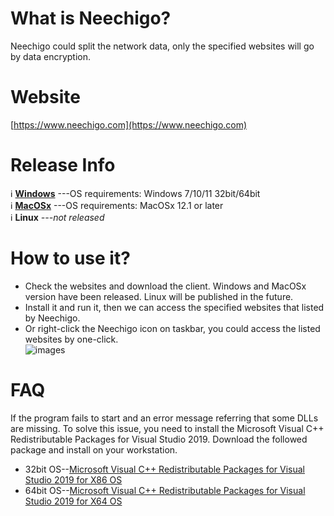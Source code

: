 
# What is Neechigo?

Neechigo could split the network data, only the specified websites will go by data encryption.

# Website

[https://www.neechigo.com](https://www.neechigo.com)

# Release Info
<g-emoji class="g-emoji" alias="information_source" fallback-src="https://github.githubassets.com/images/icons/emoji/unicode/2139.png">ℹ️</g-emoji> [__Windows__](https://www.neechigo.com/software/Neechigo_V3.1.263.256.exe) ---OS requirements: Windows 7/10/11 32bit/64bit<br>
<g-emoji class="g-emoji" alias="information_source" fallback-src="https://github.githubassets.com/images/icons/emoji/unicode/2139.png">ℹ️</g-emoji> [__MacOSx__](https://www.neechigo.com/software/Neechigo_V4.1.261.173.dmg) ---OS requirements: MacOSx 12.1 or later<br>
<g-emoji class="g-emoji" alias="information_source" fallback-src="https://github.githubassets.com/images/icons/emoji/unicode/2139.png">ℹ️</g-emoji> __Linux__ _---not released_

# How to use it?

- Check the websites and download the client. Windows and MacOSx version have been released. Linux will be published in the future.
- Install it and run it, then we can access the specified websites that listed by Neechigo. 
- Or right-click the Neechigo icon on taskbar, you could access the listed websites by one-click.<br>
![images](https://iili.io/HwJ3t9t.png)

# FAQ
If the program fails to start and an error message referring that some DLLs  are missing.  To solve this issue, you need to install the Microsoft Visual C++ Redistributable Packages for Visual Studio 2019. Download the followed package and install on your workstation.<br>
- 32bit OS--[Microsoft Visual C++ Redistributable Packages for Visual Studio 2019 for X86 OS](https://www.neechigo.com/software/vc_redist_x86.exe)<br>
- 64bit OS--[Microsoft Visual C++ Redistributable Packages for Visual Studio 2019 for X64 OS](https://www.neechigo.com/software/vc_redist_x64.exe)<br>
